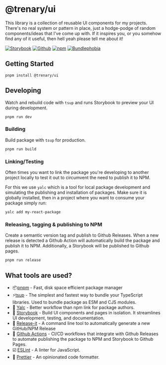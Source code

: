 # @trenary/ui

This library is a collection of reusable UI components for my projects. There's no real system or pattern in place, just a hodge-podge of random components/ideas that I've come up with. If it inspires you, or you somehow find any of it useful, then hell yeah please tell me about it!

[![Storybook](https://img.shields.io/badge/Storybook-gray?&style=badge&logo=storybook&logoColor=white)](https://trenaryja.github.io/ui)
[![Github](https://img.shields.io/badge/Github-gray?&style=badge&logo=github&logoColor=white)](https://github.com/trenaryja/ui)
[![npm](https://img.shields.io/npm/v/@trenaryja/ui?&style=badge&logo=npm&logoColor=white&color=black)](https://www.npmjs.com/package/@trenaryja/ui)
[![Bundlephobia](https://img.shields.io/bundlephobia/minzip/@trenaryja/ui?logoColor=white&style=badge&label=Bundlephobia&logo=webpack&color=black)](https://bundlephobia.com/package/@trenaryja/ui)

## Getting Started

```console
pnpm install @trenary/ui
```

## Developing

Watch and rebuild code with `tsup` and runs Storybook to preview your UI during development.

```console
pnpm run dev
```

### Building

Build package with `tsup` for production.

```console
pnpm run build
```

### Linking/Testing

Often times you want to link the package you're developing to another project locally to test it out to circumvent the need to publish it to NPM.

For this we use `yalc` which is a tool for local package development and simulating the publishing and installation of packages. Make sure it is globally installed, then in a project where you want to consume your package simply run:

```console
yalc add my-react-package
```

### Releasing, tagging & publishing to NPM

Create a semantic version tag and publish to Github Releases. When a new release is detected a Github Action will automatically build the package and publish it to NPM. Additionally, a Storybook will be published to Github pages.

```console
pnpm run release
```

## What tools are used?

- 📦[pnpm](https://pnpm.io/) - Fast, disk space efficient package manager
- ⚡️[tsup](https://github.com/egoist/tsup) - The simplest and fastest way to bundle your TypeScript libraries. Used to bundle package as ESM and CJS modules.
- 🔗 [Yalc](https://github.com/wclr/yalc) - Better workflow than npm link for package authors.
- 📖 [Storybook](https://storybook.js.org/) - Build UI components and pages in isolation. It streamlines UI development, testing, and documentation.
- 🔼 [Release-it](https://github.com/release-it/release-it/) - A command line tool to automatically generate a new GitHub/NPM Release
- 🐙 [Github Actions](https://docs.github.com/en/actions) - CI/CD workflows that integrate with Github Releases to automate publishing the package to NPM and Storybook to Github Pages.
- ☑️ [ESLint](https://eslint.org/) - A linter for JavaScript.
- 🎨 [Prettier](https://prettier.io/) - An opinionated code formatter.
